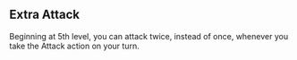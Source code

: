 ## Extra Attack
Beginning at 5th level, you can attack twice, instead of once, whenever you take the Attack action on your turn.

<!--
Commentary:
- thinking of making damage go up by one damage dice instead.
- this would make greataxe significantly more powerful than greatsword or maul.
- this would change the balance of two-weapon fighting.
- this would be substantially weaker than two attacks (less damage modifiers).
- probably would be better to leave this classic ability how it is...
-->
